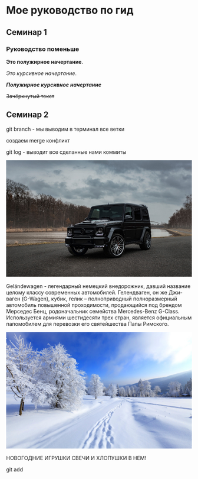 # Мое руководство по гид

## Семинар 1

### Руководство поменьше

**Это полужирное начертание**.

*Это курсивное начертание*.

***Полужирное курсивное начертание***

~~Зачёркнутый текст~~

## Семинар 2

git branch - мы выводим в терминал все ветки

создаем merge конфликт 

git log - выводит все сделанные нами коммиты

![Врум Врум](images/gelik.png)

Geländewagen - легендарный немецкий внедорожник, давший название целому классу современных автомобилей. Гелендваген, он же Джи-ваген (G-Wagen), кубик, гелик – полноприводный полноразмерный автомобиль повышенной проходимости, продающийся под брендом Мерседес Бенц, родоначальник семейства Mercedes-Benz G-Class. Используется армиями шестидесяти трех стран, является официальным папомобилем для перевозки его святейшества Папы Римского.

![Тут зимняя картинка](images/winter.jpg)

НОВОГОДНИЕ ИГРУШКИ СВЕЧИ И ХЛОПУШКИ В НЕМ!

git add